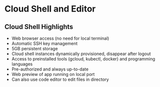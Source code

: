 # Cloud Shell and Editor

## Cloud Shell Highlights
* Web browser access (no need for local terminal)
* Automatic SSH key management
* 5GB persistent storage
* Cloud shell instances dynamically provisioned, disappear after logout
* Access to preinstalled tools (gcloud, kubectl, docker) and programming languages
* Pre-authorized and always up-to-date
* Web preview of app running on local port
* Can also use code editor to edit files in directory